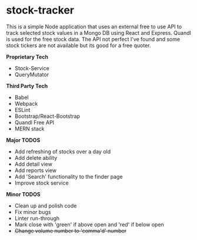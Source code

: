 # stock-tracker

This is a simple Node application that uses an external free to use API to track selected stock values in a Mongo DB using React and Express. Quandl is used for the free stock data. The API not perfect I've found and some stock tickers are not available but its good for a free quoter.
  
**Proprietary Tech**
- Stock-Service
- QueryMutator
  
**Third Party Tech**
- Babel
- Webpack
- ESLint
- Bootstrap/React-Bootstrap
- Quandl Free API
- MERN stack

**Major TODOS**
- Add refreshing of stocks over a day old
- Add delete ability
- Add detail view
- Add reports view
- Add 'Search' functionality to the finder page
- Improve stock service

**Minor TODOS**
- Clean up and polish code
- Fix minor bugs
- Linter run-through
- Mark close with 'green' if above open and 'red' if below open
- ~~Change volume number to 'comma'd' number~~
